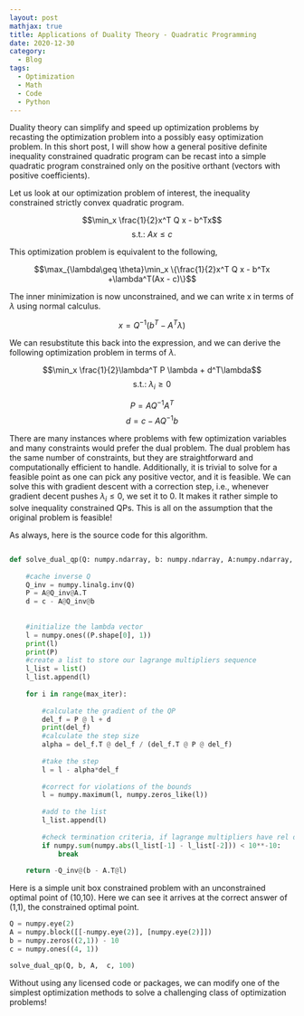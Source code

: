 ```yaml
---
layout: post
mathjax: true
title: Applications of Duality Theory - Quadratic Programming 
date: 2020-12-30
category:
  - Blog
tags:
  - Optimization
  - Math
  - Code
  - Python
---
```


Duality theory can simplify and speed up optimization problems by recasting the optimization problem into a possibly easy optimization problem. In this short post, I will show how a general positive definite inequality constrained quadratic program can be recast into a simple quadratic program constrained only on the positive orthant (vectors with positive coefficients). 

Let us look at our optimization problem of interest, the inequality constrained strictly convex quadratic program.  

$$\min_x \frac{1}{2}x^T Q x - b^Tx$$
$$\text{s.t.: } Ax \leq c$$

This optimization problem is equivalent to the following, 

$$\max_{\lambda\geq \theta}\min_x \{\frac{1}{2}x^T Q x - b^Tx +\lambda^T(Ax - c)\}$$

The inner minimization is now unconstrained, and we can write x in terms of $\lambda$ using normal calculus.

$$x = Q^{-1}(b^T-A^T\lambda)$$

We can resubstitute this back into the expression, and we can derive the following optimization problem in terms of $\lambda$.

$$\min_x \frac{1}{2}\lambda^T P \lambda + d^T\lambda$$
$$\text{s.t.: } \lambda_i \geq 0$$

$$P = AQ^{-1}A^T$$
$$d = c - AQ^{-1}b$$

There are many instances where problems with few optimization variables and many constraints would prefer the dual problem. The dual problem has the same number of constraints, but they are straightforward and computationally efficient to handle. Additionally, it is trivial to solve for a feasible point as one can pick any positive vector, and it is feasible. We can solve this with gradient descent with a correction step, i.e., whenever gradient decent pushes $\lambda_i\leq 0$, we set it to 0. It makes it rather simple to solve inequality constrained QPs. This is all on the assumption that the original problem is feasible!

As always, here is the source code for this algorithm. 

```python

def solve_dual_qp(Q: numpy.ndarray, b: numpy.ndarray, A:numpy.ndarray, c:numpy.ndarray, max_iter:int = 10**3)-> numpy.ndarray:
    
    #cache inverse Q
    Q_inv = numpy.linalg.inv(Q)
    P = A@Q_inv@A.T
    d = c - A@Q_inv@b
    
    
    #initialize the lambda vector
    l = numpy.ones((P.shape[0], 1))
    print(l)
    print(P)
    #create a list to store our lagrange multipliers sequence 
    l_list = list()
    l_list.append(l)
    
    for i in range(max_iter):
        
        #calculate the gradient of the QP
        del_f = P @ l + d
        print(del_f)
        #calculate the step size 
        alpha = del_f.T @ del_f / (del_f.T @ P @ del_f)
        
        #take the step
        l = l - alpha*del_f
        
        #correct for violations of the bounds
        l = numpy.maximum(l, numpy.zeros_like(l))
        
        #add to the list
        l_list.append(l)
        
        #check termination criteria, if lagrange multipliers have rel diff less then 10E-10 terminate
        if numpy.sum(numpy.abs(l_list[-1] - l_list[-2])) < 10**-10:
            break
    
    return -Q_inv@(b - A.T@l)
```
Here is a simple unit box constrained problem with an unconstrained optimal point of (10,10). Here we can see it arrives at the correct answer of (1,1), the constrained optimal point.

```python
Q = numpy.eye(2)
A = numpy.block([[-numpy.eye(2)], [numpy.eye(2)]])
b = numpy.zeros((2,1)) - 10
c = numpy.ones((4, 1))

solve_dual_qp(Q, b, A,  c, 100)
```

Without using any licensed code or packages, we can modify one of the simplest optimization methods to solve a challenging class of optimization problems!
